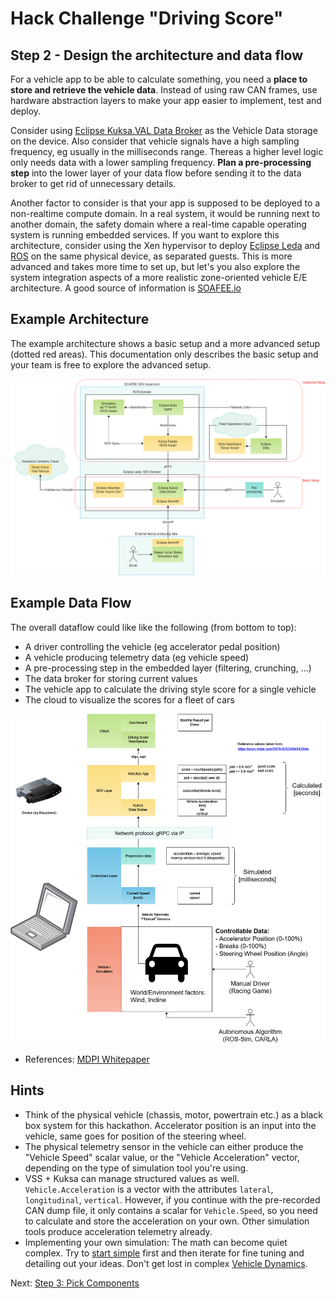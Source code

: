 # Hack Challenge "Driving Score"
## Step 2 - Design the architecture and data flow

For a vehicle app to be able to calculate something, you need a **place to store and retrieve the vehicle data**. Instead of using raw CAN frames, use hardware abstraction layers to make your app easier to implement, test and deploy.

Consider using [Eclipse Kuksa.VAL Data Broker](https://github.com/eclipse/kuksa.val/tree/master/kuksa_databroker) as the Vehicle Data storage on the device. Also consider that vehicle signals have a high sampling frequency, eg usually in the milliseconds range. Thereas a higher level logic only needs data with a lower sampling frequency. **Plan a pre-processing step** into the lower layer of your data flow before sending it to the data broker to get rid of unnecessary details.

Another factor to consider is that your app is supposed to be deployed to a non-realtime compute domain. In a real system, it would be running next to another domain, the safety domain where a real-time capable operating system is running embedded services. If you want to explore this architecture, consider using the Xen hypervisor to deploy [Eclipse Leda](https://github.com/eclipse-leda/leda-distro) and [ROS](https://www.ros.org/) on the same physical device, as separated guests. This is more advanced and takes more time to set up, but let's you also explore the system integration aspects of a more realistic zone-oriented vehicle E/E architecture. A good source of information is [SOAFEE.io](https://soafee.io/)

## Example Architecture

The example architecture shows a basic setup and a more advanced setup (dotted red areas). This documentation only describes the basic setup and your team is free to explore the advanced setup.

![](../assets/driving-score-architecture.drawio.png)

## Example Data Flow

The overall dataflow could like like the following (from bottom to top):
- A driver controlling the vehicle (eg accelerator pedal position)
- A vehicle producing telemetry data (eg vehicle speed)
- A pre-processing step in the embedded layer (filtering, crunching, ...)
- The data broker for storing current values
- The vehicle app to calculate the driving style score for a single vehicle
- The cloud to visualize the scores for a fleet of cars

![](../assets/driving-score-dataflow.drawio.png)

- References: [MDPI Whitepaper](https://www.mdpi.com/2079-9292/8/9/943/htm)

## Hints

- Think of the physical vehicle (chassis, motor, powertrain etc.) as a black box system for this hackathon. Accelerator position is an input into the vehicle, same goes for position of the steering wheel.
- The physical telemetry sensor in the vehicle can either produce the "Vehicle Speed" scalar value, or the "Vehicle Acceleration" vector, depending on the type of simulation tool you're using.
- VSS + Kuksa can manage structured values as well. `Vehicle.Acceleration` is a vector with the attributes `lateral`, `longitudinal`, `vertical`. However, if you continue with the pre-recorded CAN dump file, it only contains a scalar for `Vehicle.Speed`, so you need to calculate and store the acceleration on your own. Other simulation tools produce acceleration telemetry already.
- Implementing your own simulation: The math can become quiet complex. Try to [start simple](https://de.mathworks.com/help/driving/ref/bicyclemodel.html?s_tid=doc_ta) first and then iterate for fine tuning and detailing out your ideas. Don't get lost in complex [Vehicle Dynamics](https://www.mathworks.com/help/ident/ug/modeling-a-vehicle-dynamics-system.html).

Next: [Step 3: Pick Components](./step-3-pick-components.md)
